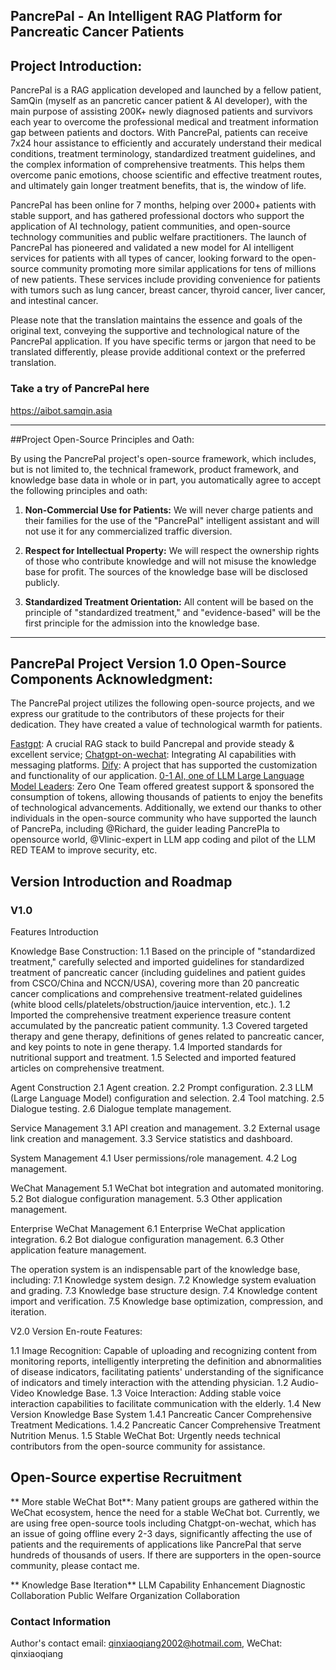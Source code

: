## PancrePal - An Intelligent RAG Platform for Pancreatic Cancer Patients


## Project Introduction:
PancrePal is a RAG application developed and launched by a fellow patient, SamQin (myself as an pancretic cancer patient & AI developer), with the main purpose of assisting 200K+ newly diagnosed patients and survivors each year to overcome the professional medical and treatment information gap between patients and doctors. With PancrePal, patients can receive 7x24 hour assistance to efficiently and accurately understand their medical conditions, treatment terminology, standardized treatment guidelines, and the complex information of comprehensive treatments. This helps them overcome panic emotions, choose scientific and effective treatment routes, and ultimately gain longer treatment benefits, that is, the window of life.

PancrePal has been online for 7 months, helping over 2000+ patients with stable support, and has gathered professional doctors who support the application of AI technology, patient communities, and open-source technology communities and public welfare practitioners. The launch of PancrePal has pioneered and validated a new model for AI intelligent services for patients with all types of cancer, looking forward to the open-source community promoting more similar applications for tens of millions of new patients. These services include providing convenience for patients with tumors such as lung cancer, breast cancer, thyroid cancer, liver cancer, and intestinal cancer.

Please note that the translation maintains the essence and goals of the original text, conveying the supportive and technological nature of the PancrePal application. If you have specific terms or jargon that need to be translated differently, please provide additional context or the preferred translation.

### Take a try of PancrePal here 
https://aibot.samqin.asia

---

##Project Open-Source Principles and Oath:

By using the PancrePal project's open-source framework, which includes, but is not limited to, the technical framework, product framework, and knowledge base data in whole or in part, you automatically agree to accept the following principles and oath:

1. **Non-Commercial Use for Patients:** We will never charge patients and their families for the use of the "PancrePal" intelligent assistant and will not use it for any commercialized traffic diversion.

2. **Respect for Intellectual Property:** We will respect the ownership rights of those who contribute knowledge and will not misuse the knowledge base for profit. The sources of the knowledge base will be disclosed publicly.

3. **Standardized Treatment Orientation:** All content will be based on the principle of "standardized treatment," and "evidence-based" will be the first principle for the admission into the knowledge base.

---
## PancrePal Project Version 1.0 Open-Source Components Acknowledgment:
The PancrePal project utilizes the following open-source projects, and we express our gratitude to the contributors of these projects for their dedication. They have created a value of technological warmth for patients.

[Fastgpt](https://github.com/labring/FastGPT): A crucial RAG stack to build Pancrepal and provide steady & excellent service; 
[Chatgpt-on-wechat](https://github.com/zhayujie/chatgpt-on-wechat/tree/master): Integrating AI capabilities with messaging platforms.
[Dify](https://github.com/langgenius/dify): A project that has supported the customization and functionality of our application.
[0-1 AI, one of LLM Large Language Model Leaders](https://01.ai): Zero One Team offered greatest support & sponsored the consumption of tokens, allowing thousands of patients to enjoy the benefits of technological advancements.
Additionally, we extend our thanks to other individuals in the open-source community who have supported the launch of PancrePa, including @Richard, the guider leading PancrePla to opensource world, @Vlinic-expert in LLM app coding and pilot of the LLM RED TEAM to improve security, etc.


## Version Introduction and Roadmap

### V1.0

Features Introduction

Knowledge Base Construction:
1.1 Based on the principle of "standardized treatment," carefully selected and imported guidelines for standardized treatment of pancreatic cancer (including guidelines and patient guides from CSCO/China and NCCN/USA), covering more than 20 pancreatic cancer complications and comprehensive treatment-related guidelines (white blood cells/platelets/obstruction/jauice intervention, etc.).
1.2 Imported the comprehensive treatment experience treasure content accumulated by the pancreatic patient community.
1.3 Covered targeted therapy and gene therapy, definitions of genes related to pancreatic cancer, and key points to note in gene therapy.
1.4 Imported standards for nutritional support and treatment.
1.5 Selected and imported featured articles on comprehensive treatment.

Agent Construction
2.1 Agent creation.
2.2 Prompt configuration.
2.3 LLM (Large Language Model) configuration and selection.
2.4 Tool matching.
2.5 Dialogue testing.
2.6 Dialogue template management.

Service Management
3.1 API creation and management.
3.2 External usage link creation and management.
3.3 Service statistics and dashboard.

System Management
4.1 User permissions/role management.
4.2 Log management.

WeChat Management
5.1 WeChat bot integration and automated monitoring.
5.2 Bot dialogue configuration management.
5.3 Other application management.

Enterprise WeChat Management
6.1 Enterprise WeChat application integration.
6.2 Bot dialogue configuration management.
6.3 Other application feature management.

The operation system is an indispensable part of the knowledge base, including:
7.1 Knowledge system design.
7.2 Knowledge system evaluation and grading.
7.3 Knowledge base structure design.
7.4 Knowledge content import and verification.
7.5 Knowledge base optimization, compression, and iteration.

V2.0 Version
En-route Features:

1.1 Image Recognition: Capable of uploading and recognizing content from monitoring reports, intelligently interpreting the definition and abnormalities of disease indicators, facilitating patients' understanding of the significance of indicators and timely interaction with the attending physician.
1.2 Audio-Video Knowledge Base.
1.3 Voice Interaction: Adding stable voice interaction capabilities to facilitate communication with the elderly.
1.4 New Version Knowledge Base System
1.4.1 Pancreatic Cancer Comprehensive Treatment Medications.
1.4.2 Pancreatic Cancer Comprehensive Treatment Nutrition Menus.
1.5 Stable WeChat Bot: Urgently needs technical contributors from the open-source community for assistance.

## Open-Source expertise Recruitment
** More stable WeChat Bot**: Many patient groups are gathered within the WeChat ecosystem, hence the need for a stable WeChat bot. Currently, we are using free open-source tools including Chatgpt-on-wechat, which has an issue of going offline every 2-3 days, significantly affecting the use of patients and the requirements of applications like PancrePal that serve hundreds of thousands of users. If there are supporters in the open-source community, please contact me.

** Knowledge Base Iteration**
LLM Capability Enhancement
Diagnostic Collaboration
Public Welfare Organization Collaboration

### Contact Information
Author's contact email: qinxiaoqiang2002@hotmail.com, WeChat: qinxiaoqiang


